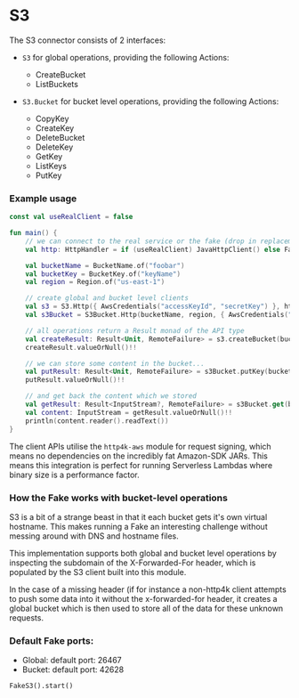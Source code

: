 # S3

The S3 connector consists of 2 interfaces:
- `S3` for global operations, providing the following Actions:

     *  CreateBucket
     *  ListBuckets

- `S3.Bucket` for bucket level operations, providing the following Actions:

     *  CopyKey
     *  CreateKey
     *  DeleteBucket
     *  DeleteKey
     *  GetKey
     *  ListKeys
     *  PutKey

### Example usage
```kotlin
const val useRealClient = false

fun main() {
    // we can connect to the real service or the fake (drop in replacement)
    val http: HttpHandler = if (useRealClient) JavaHttpClient() else FakeS3()

    val bucketName = BucketName.of("foobar")
    val bucketKey = BucketKey.of("keyName")
    val region = Region.of("us-east-1")

    // create global and bucket level clients
    val s3 = S3.Http({ AwsCredentials("accessKeyId", "secretKey") }, http.debug())
    val s3Bucket = S3Bucket.Http(bucketName, region, { AwsCredentials("accessKeyId", "secretKey") }, http.debug())

    // all operations return a Result monad of the API type
    val createResult: Result<Unit, RemoteFailure> = s3.createBucket(bucketName, region)
    createResult.valueOrNull()!!

    // we can store some content in the bucket...
    val putResult: Result<Unit, RemoteFailure> = s3Bucket.putKey(bucketKey, "hellothere".byteInputStream())
    putResult.valueOrNull()!!

    // and get back the content which we stored
    val getResult: Result<InputStream?, RemoteFailure> = s3Bucket.get(bucketKey)
    val content: InputStream = getResult.valueOrNull()!!
    println(content.reader().readText())
}
```

The client APIs utilise the `http4k-aws` module for request signing, which means no dependencies on the incredibly fat Amazon-SDK JARs. This means this integration is perfect for running Serverless Lambdas where binary size is a performance factor.

### How the Fake works with bucket-level operations
S3 is a bit of a strange beast in that it each bucket gets it's own virtual hostname. This makes running a Fake an interesting challenge without messing around with DNS and hostname files.
 
 This implementation supports both global and bucket level operations by inspecting the subdomain of the X-Forwarded-For header, which is populated by the S3 client built into this module. 
 
 In the case of a missing header (if for instance a non-http4k client attempts to push some data into it without the x-forwarded-for header, it creates a global bucket which is then used to store all of the data for these unknown requests.

### Default Fake ports:
- Global: default port: 26467
- Bucket: default port: 42628

```
FakeS3().start()
```
